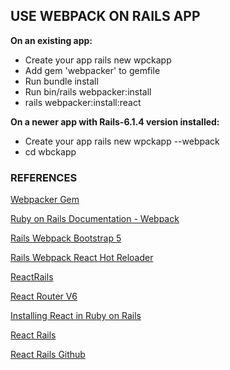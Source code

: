 ## USE WEBPACK ON RAILS APP

**On an existing app:**
  - Create your app rails new wpckapp
  - Add gem 'webpacker' to gemfile
  - Run bundle install
  - Run bin/rails webpacker:install
  - rails webpacker:install:react

**On a newer app with Rails-6.1.4 version installed:**
  - Create your app rails new wpckapp --webpack
  - cd wbckapp


### REFERENCES

[Webpacker Gem](https://github.com/rails/webpacker)

[Ruby on Rails Documentation - Webpack](https://edgeguides.rubyonrails.org/webpacker.html)

[Rails Webpack Bootstrap 5](https://blog.corsego.com/rails-bootstrap-5-yarn)

[Rails Webpack React Hot Reloader](https://medium.com/@coorasse/react-hot-reload-in-ruby-on-rails-5d534db665d)

[ReactRails](https://www.honeybadger.io/blog/react-rails/)

[React Router V6](https://reacttraining.com/blog/react-router-v6-pre/)

[Installing React in Ruby on Rails](https://jasoncharnes.com/installing-react-in-ruby-on-rails/)

[React Rails](https://learnetto.com/blog/react-rails)

[React Rails Github](https://github.com/reactjs/react-rails)

